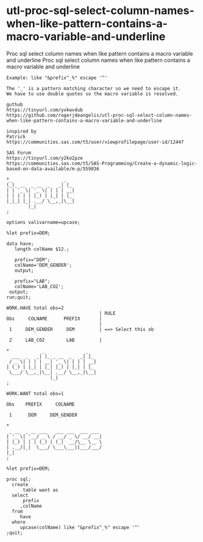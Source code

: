 # utl-proc-sql-select-column-names-when-like-pattern-contains-a-macro-variable-and-underline
Proc sql select column names when like pattern contains a macro variable and underline
    Proc sql select column names when like pattern contains a macro variable and underline

    Example: like "&prefix^_%" escape '^'

    The '_' is a pattern matching character so we need to escape it.
    We have to use double quotes so the macro variable is resolved.

    guthub
    https://tinyurl.com/yxkwvdub
    https://github.com/rogerjdeangelis/utl-proc-sql-select-column-names-when-like-pattern-contains-a-macro-variable-and-underline

    inspired by
    Patrick
    https://communities.sas.com/t5/user/viewprofilepage/user-id/12447

    SAS Forum
    https://tinyurl.com/y2ko2pze
    https://communities.sas.com/t5/SAS-Programming/Create-a-dynamic-logic-based-on-data-available/m-p/559836

    *_                   _
    (_)_ __  _ __  _   _| |_
    | | '_ \| '_ \| | | | __|
    | | | | | |_) | |_| | |_
    |_|_| |_| .__/ \__,_|\__|
            |_|
    ;

    options valivarname=upcase;

    %let prefix=DEM;

    data have;
       length colName $12.;

       prefix="DEM";
       colName='DEM_GENDER';
       output;

       prefix="LAB";
       colName='LAB_CO2';
     output;
    run;quit;

    WORK.HAVE total obs=2
                                      | RULE
    Obs     COLNAME      PREFIX       |
                                      |
     1     DEM_GENDER     DEM         | ==> Select this ob

     2     LAB_CO2        LAB         |

    *            _               _
      ___  _   _| |_ _ __  _   _| |_
     / _ \| | | | __| '_ \| | | | __|
    | (_) | |_| | |_| |_) | |_| | |_
     \___/ \__,_|\__| .__/ \__,_|\__|
                    |_|
    ;

    WORK.WANT total obs=1

    Obs    PREFIX     COLNAME

     1      DEM     DEM_GENDER

    *
     _ __  _ __ ___   ___ ___  ___ ___
    | '_ \| '__/ _ \ / __/ _ \/ __/ __|
    | |_) | | | (_) | (_|  __/\__ \__ \
    | .__/|_|  \___/ \___\___||___/___/
    |_|
    ;

    %let prefix=DEM;

    proc sql;
      create
          table want as
      select
          prefix
         ,colName
      from
         have
      where
         upcase(colName) like "&prefix^_%" escape '^'
    ;quit;



